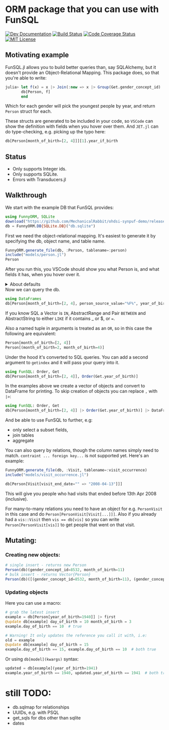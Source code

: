 # ORM package that you can use with FunSQL

[![Dev Documentation][docs-dev-img]][docs-dev-url]
[![Build Status][ci-img]][ci-url]
[![Code Coverage Status][codecov-img]][codecov-url]
[![MIT License][license-img]][license-url]

## Motivating example

FunSQL.jl allows you to build better queries than, say SQLAlchemy, but it doesn't provide an Object-Relational Mapping.
This package does, so that you're able to write:
```julia 
julia> let f(x) = x |> Join(:new => x |> Group(Get.gender_concept_id) |> Select(Agg.max(Get.year_of_birth), Get.gender_concept_id), Fun.and(Get.gender_concept_id .== Get.new.gender_concept_id, Get.year_of_birth .== Get.new.max)) 
       db[Person, f]  
       end
```
Which for each gender will pick the youngest people by year, and return `Person` struct for each.

These structs are generated to be included in your code, so `VSCode` can show the definition with fields when you hover over them. And `JET.jl` can do type-checking, e.g. picking up the typo here:
```julia
db[Person[month_of_birth=[2, 4]]][1].year_if_birth
```
## Status

* Only supports Integer ids.
* Only supports SQLite.
* Errors with Transducers.jl

## Walkthrough

We start with the example DB that FunSQL provides: 

```julia 
using FunnyORM, SQLite
download("https://github.com/MechanicalRabbit/ohdsi-synpuf-demo/releases/download/20210412/synpuf-10p.sqlite", "db.sqlite")
db = FunnyORM.DB{SQLite.DB}("db.sqlite")

```
First we need the object-relational mapping. It's easiest to generate it by specifying the db, object name, and table name.
```julia
FunnyORM.generate_file(db, :Person, tablename=:person)
include("models/person.jl")
Person
```
After you run this, you VSCode should show you what Person is, and what fields it has, when you hover over it. 


<details><summary>About defaults</summary>

If a field can be `Missing`, the generated class will contain default `missing` for it. For the rest no default is set, so you may wish to edit the generated file.

It will try to link to tablename, which by default is lowercase, pluralised model name. 

</details>
Now we can query the db.

```julia
using DataFrames
db[Person[month_of_birth=[2, 4], person_source_value="%F%", year_of_birth=1900:1930]]
```
If you know SQL a Vector is `IN`, AbstractRange and Pair `BETWEEN` and AbstractString to either `LIKE` if it contains _ or $, or `=`.

Also a named tuple in arguments is treated as an `OR`, so in this case the following are equivalent:
```julia
Person[month_of_birth=[2, 4]]
Person[(month_of_birth=2, month_of_birth=4)]
```

Under the hood it's converted to SQL queries.
You can add a second argument to `getindex` and it will pass your query into it.
```julia
using FunSQL: Order, Get
db[Person[month_of_birth=[2, 4]], Order(Get.year_of_birth)]
```
In the examples above we create a vector of objects and convert to DataFrame for printing.
To skip creation of objects you can replace `,` with `|>`:
```julia
using FunSQL: Order, Get
db[Person[month_of_birth=[2, 4]] |> Order(Get.year_of_birth)] |> DataFrame
```
And be able to use FunSQL to further, e.g:
* only select a subset fields,
* join tables
* aggregate

You can also query by relations, though the column names simply need to match. `contraint ... foreign key...` is not supported yet. Here's an example:

```julia
FunnyORM.generate_file(db, :Visit, tablename=:visit_occurrence)
include("models/visit_occurrence.jl")

db[Person[Visit[visit_end_date="" => "2008-04-13"]]]
```
This will give you people who had visits that ended before 13th Apr 2008 (inclusive).

For many-to-many relations you need to have an object for e.g. `PersonVisit` in this case and do `Person[PersonVisit[Visit[...]]]`. 
Also if you already had a `vis::Visit` then `vis == db[vis]` so you can write `Person[PersonVisit[vis]]` to get people that went on that visit.

## Mutating:

### Creating new objects:

```julia
# single insert - returns new Person
Person(db)(gender_concept_id=8532, month_of_birth=11)
# bulk insert - returns Vector{Person}
Person(db)([(gender_concept_id=8532, month_of_birth=11), (gender_concept_id=1111,)])
```
### Updating objects

Here you can use a macro:

```julia
# grab the latest insert
example = db[Person[year_of_birth=1940]] |> first
@update db[example] day_of_birth = 10 month_of_birth = 3
example.day_of_birth == 10  # true

# Warning! It only updates the reference you call it with, i.e:
old = example
@update db[example] day_of_birth = 15
example.day_of_birth == 15, example.day_of_birth == 10  # both true
```

Or using `db[model](kwargs)` syntax:
```julia
updated = db[example](year_of_birth=1941)
example.year_of_birth == 1940, updated.year_of_birth == 1941  # both true
```
# still TODO:

* db.sqlmap for relationships
* UUIDs, e.g. with PSQL
* get_sqls for dbs other than sqlite
* dates
  
[docs-dev-img]: https://img.shields.io/badge/docs-dev-blue.svg
[docs-dev-url]: https://asjir.github.io/FunnyORM.jl/dev/
[docs-rel-img]: https://img.shields.io/badge/docs-stable-green.svg
[docs-rel-url]: https://asjir.github.io/FunnyORM.jl/stable/
[ci-img]: https://github.com/asjir/FunnyORM/workflows/CI/badge.svg
[ci-url]: https://github.com/asjir/FunnyORM/actions?query=workflow%3ACI+branch%3Amain
[codecov-img]: https://codecov.io/gh/asjir/FunnyORM/branch/main/graph/badge.svg
[codecov-url]: https://codecov.io/gh/asjir/FunnyORM
[license-img]: https://img.shields.io/badge/license-MIT-blue.svg
[license-url]: https://raw.githubusercontent.com/asjir/FunnyORM/main/LICENSE.md
